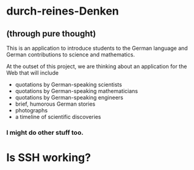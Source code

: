 # durch-reines-Denken
## (through pure thought)

This is an application to introduce students to the German language
and German contributions 
to science and mathematics.

At the outset of this project, we are thinking about an application
for the Web that will include
- quotations by German-speaking scientists
- quotations by German-speaking mathematicians
- quotations by German-speaking engineers
- brief, humorous German stories
- photographs
- a timeline of scientific discoveries


### I might do other stuff too.

# Is SSH working?

